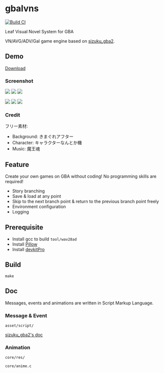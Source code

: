 # gbalvns

[![Build CI](https://github.com/laqieer/gbalvns/actions/workflows/build.yml/badge.svg)](https://github.com/laqieer/gbalvns/actions/workflows/build.yml)

Leaf Visual Novel System for GBA

VN/AVG/ADV/Gal game engine based on [sizuku_gba2](http://akkera102.sakura.ne.jp/gbadev/index.php?NO.100%20sizuku_gba2).

## Demo

[Download](https://github.com/laqieer/sizuku/releases)

### Screenshot

![](https://user-images.githubusercontent.com/8841957/185962493-bed92953-1d01-4a38-9be2-50333a5123ab.png)
![](https://user-images.githubusercontent.com/8841957/185962498-8d2f0b4f-6571-4fc3-9dcc-15ec573b4934.png)
![](https://user-images.githubusercontent.com/8841957/185962500-e2cd89bd-8dd3-4eef-82dc-c3b00a7e701f.png)

![](https://user-images.githubusercontent.com/8841957/185962501-b465de1c-11c8-418e-91a5-37847e6193dd.png)
![](https://user-images.githubusercontent.com/8841957/185962503-53b15280-12da-46c6-9dd2-4f0cfef7b1b3.png)
![](https://user-images.githubusercontent.com/8841957/185962509-4350b9be-4f07-4d39-ae42-454ceff77712.png)

### Credit

フリー素材:

- Background: きまぐれアフター
- Character: キャラクターなんとか機
- Music: 魔王魂

## Feature

Create your own games on GBA without coding! No programming skills are required!

- Story branching
- Save & load at any point
- Skip to the next branch point & return to the previous branch point freely
- Environment configuration
- Logging

## Prerequisite

- Install gcc to build `tool/wav28ad`
- Install [Pillow](https://pillow.readthedocs.io/)
- Install [devkitPro](https://devkitpro.org/)

## Build

`make`

## Doc

Messages, events and animations are written in Script Markup Language.

### Message & Event

`asset/script/`

[sizuku_gba2's doc](http://akkera102.sakura.ne.jp/gbadev/index.php?Doc.15%20PC%A5%B2%A1%BC%A5%E0%A1%D6%BC%B6%A1%D7%A4%CE%B0%DC%BF%A2%CA%FD%CB%A1%281%29)

### Animation

`core/res/`

`core/anime.c`
